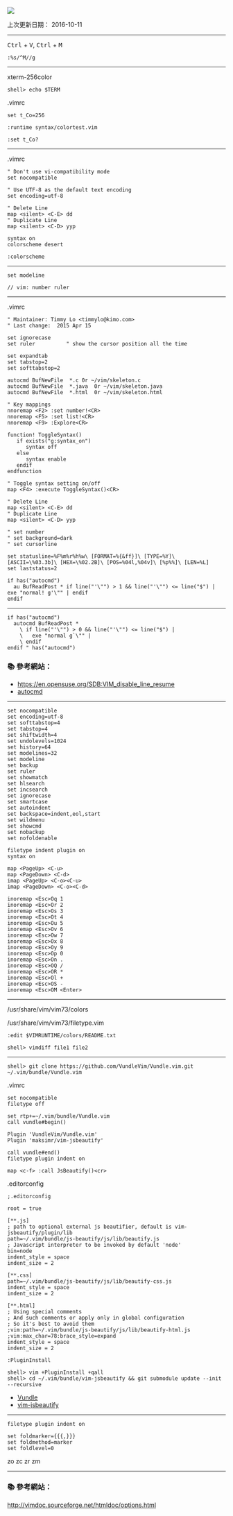 ![](http://i.imgur.com/VzpZv22.png)

上次更新日期： 2016-10-11           

---
<kbd>Ctrl</kbd> + <kbd>V</kbd>, <kbd>Ctrl</kbd> + <kbd>M</kbd>

```
:%s/^M//g
```
---

xterm-256color

```console
shell> echo $TERM   
```

.vimrc
```vim
set t_Co=256
```

```
:runtime syntax/colortest.vim
```
```
:set t_Co?
```

---

.vimrc
```vim
" Don't use vi-compatibility mode
set nocompatible
```

```vim
" Use UTF-8 as the default text encoding
set encoding=utf-8
```

```vim
" Delete Line
map <silent> <C-E> dd
" Duplicate Line
map <silent> <C-D> yyp
```

```vim
syntax on
colorscheme desert
```

```
:colorscheme 
```

---

```vim
set modeline
```

```
// vim: number ruler
```

---

.vimrc

```vim
" Maintainer: Timmy Lo <timmylo@kimo.com>
" Last change:  2015 Apr 15

set ignorecase
set ruler          " show the cursor position all the time

set expandtab
set tabstop=2
set softtabstop=2

autocmd BufNewFile  *.c 0r ~/vim/skeleton.c
autocmd BufNewFile  *.java  0r ~/vim/skeleton.java
autocmd BufNewFile  *.html  0r ~/vim/skeleton.html

" Key mappings
nnoremap <F2> :set number!<CR>
nnoremap <F5> :set list!<CR>
nnoremap <F9> :Explore<CR>

function! ToggleSyntax()
   if exists("g:syntax_on")
      syntax off
   else
      syntax enable
   endif
endfunction

" Toggle syntax setting on/off
map <F4> :execute ToggleSyntax()<CR>

" Delete Line
map <silent> <C-E> dd
" Duplicate Line
map <silent> <C-D> yyp

" set number
" set background=dark
" set cursorline

set statusline=%F%m%r%h%w\ [FORMAT=%{&ff}]\ [TYPE=%Y]\ [ASCII=\%03.3b]\ [HEX=\%02.2B]\ [POS=%04l,%04v]\ [%p%%]\ [LEN=%L]
set laststatus=2

if has("autocmd")
  au BufReadPost * if line("'\"") > 1 && line("'\"") <= line("$") | exe "normal! g'\"" | endif
endif
```

---

```vim
if has("autocmd")
  autocmd BufReadPost *
    \ if line("'\"") > 0 && line("'\"") <= line("$") |
    \   exe "normal g`\"" |
    \ endif
endif " has("autocmd")
```

### :books: 參考網站：
- https://en.opensuse.org/SDB:VIM_disable_line_resume
- [autocmd](http://vimdoc.sourceforge.net/htmldoc/autocmd.html)

---

```
set nocompatible
set encoding=utf-8
set softtabstop=4
set tabstop=4
set shiftwidth=4
set undolevels=1024
set history=64
set modelines=32
set modeline
set backup
set ruler
set showmatch
set hlsearch
set incsearch
set ignorecase
set smartcase
set autoindent
set backspace=indent,eol,start
set wildmenu
set showcmd
set nobackup
set nofoldenable

filetype indent plugin on
syntax on

map <PageUp> <C-u>
map <PageDown> <C-d>
imap <PageUp> <C-o><C-u>
imap <PageDown> <C-o><C-d>

inoremap <Esc>Oq 1
inoremap <Esc>Or 2
inoremap <Esc>Os 3
inoremap <Esc>Ot 4
inoremap <Esc>Ou 5
inoremap <Esc>Ov 6
inoremap <Esc>Ow 7
inoremap <Esc>Ox 8
inoremap <Esc>Oy 9
inoremap <Esc>Op 0
inoremap <Esc>On .
inoremap <Esc>OQ /
inoremap <Esc>OR *
inoremap <Esc>Ol +
inoremap <Esc>OS -
inoremap <Esc>OM <Enter>

```





---

/usr/share/vim/vim73/colors

/usr/share/vim/vim73/filetype.vim

```
:edit $VIMRUNTIME/colors/README.txt
```


```console
shell> vimdiff file1 file2
```

---

```console
shell> git clone https://github.com/VundleVim/Vundle.vim.git ~/.vim/bundle/Vundle.vim
```

.vimrc
```
set nocompatible
filetype off

set rtp+=~/.vim/bundle/Vundle.vim
call vundle#begin()

Plugin 'VundleVim/Vundle.vim'
Plugin 'maksimr/vim-jsbeautify'

call vundle#end()
filetype plugin indent on

map <c-f> :call JsBeautify()<cr>

```

.editorconfig
```
;.editorconfig

root = true

[**.js]
; path to optional external js beautifier, default is vim-jsbeautify/plugin/lib
path=~/.vim/bundle/js-beautify/js/lib/beautify.js
; Javascript interpreter to be invoked by default 'node'
bin=node
indent_style = space
indent_size = 2

[**.css]
path=~/.vim/bundle/js-beautify/js/lib/beautify-css.js
indent_style = space
indent_size = 2

[**.html]
; Using special comments
; And such comments or apply only in global configuration
; So it's best to avoid them
;vim:path=~/.vim/bundle/js-beautify/js/lib/beautify-html.js
;vim:max_char=78:brace_style=expand
indent_style = space
indent_size = 2
```


```
:PluginInstall
```

```console
shell> vim +PluginInstall +qall
shell> cd ~/.vim/bundle/vim-jsbeautify && git submodule update --init --recursive
```

- [Vundle](https://github.com/VundleVim/Vundle.vim)
- [vim-jsbeautify](https://github.com/maksimr/vim-jsbeautify)


---

```
filetype plugin indent on

set foldmarker={{{,}}}
set foldmethod=marker
set foldlevel=0
```

zo
zc
zr
zm

---

### :books: 參考網站：
http://vimdoc.sourceforge.net/htmldoc/options.html
